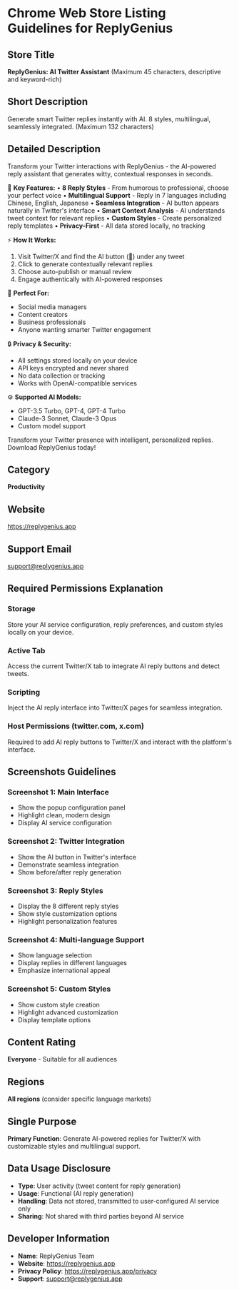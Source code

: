 # Chrome Web Store Listing Guidelines for ReplyGenius

## Store Title
**ReplyGenius: AI Twitter Assistant**
(Maximum 45 characters, descriptive and keyword-rich)

## Short Description
Generate smart Twitter replies instantly with AI. 8 styles, multilingual, seamlessly integrated.
(Maximum 132 characters)

## Detailed Description

Transform your Twitter interactions with ReplyGenius - the AI-powered reply assistant that generates witty, contextual responses in seconds.

🚀 **Key Features:**
• **8 Reply Styles** - From humorous to professional, choose your perfect voice
• **Multilingual Support** - Reply in 7 languages including Chinese, English, Japanese
• **Seamless Integration** - AI button appears naturally in Twitter's interface
• **Smart Context Analysis** - AI understands tweet context for relevant replies
• **Custom Styles** - Create personalized reply templates
• **Privacy-First** - All data stored locally, no tracking

⚡ **How It Works:**
1. Visit Twitter/X and find the AI button (🤖) under any tweet
2. Click to generate contextually relevant replies
3. Choose auto-publish or manual review
4. Engage authentically with AI-powered responses

🎯 **Perfect For:**
- Social media managers
- Content creators
- Business professionals
- Anyone wanting smarter Twitter engagement

🔒 **Privacy & Security:**
- All settings stored locally on your device
- API keys encrypted and never shared
- No data collection or tracking
- Works with OpenAI-compatible services

⚙️ **Supported AI Models:**
- GPT-3.5 Turbo, GPT-4, GPT-4 Turbo
- Claude-3 Sonnet, Claude-3 Opus
- Custom model support

Transform your Twitter presence with intelligent, personalized replies. Download ReplyGenius today!

## Category
**Productivity**

## Website
https://replygenius.app

## Support Email
support@replygenius.app

## Required Permissions Explanation

### Storage
Store your AI service configuration, reply preferences, and custom styles locally on your device.

### Active Tab
Access the current Twitter/X tab to integrate AI reply buttons and detect tweets.

### Scripting
Inject the AI reply interface into Twitter/X pages for seamless integration.

### Host Permissions (twitter.com, x.com)
Required to add AI reply buttons to Twitter/X and interact with the platform's interface.

## Screenshots Guidelines

### Screenshot 1: Main Interface
- Show the popup configuration panel
- Highlight clean, modern design
- Display AI service configuration

### Screenshot 2: Twitter Integration
- Show the AI button in Twitter's interface
- Demonstrate seamless integration
- Show before/after reply generation

### Screenshot 3: Reply Styles
- Display the 8 different reply styles
- Show style customization options
- Highlight personalization features

### Screenshot 4: Multi-language Support
- Show language selection
- Display replies in different languages
- Emphasize international appeal

### Screenshot 5: Custom Styles
- Show custom style creation
- Highlight advanced customization
- Display template options

## Content Rating
**Everyone** - Suitable for all audiences

## Regions
**All regions** (consider specific language markets)

## Single Purpose
**Primary Function**: Generate AI-powered replies for Twitter/X with customizable styles and multilingual support.

## Data Usage Disclosure
- **Type**: User activity (tweet content for reply generation)
- **Usage**: Functional (AI reply generation)
- **Handling**: Data not stored, transmitted to user-configured AI service only
- **Sharing**: Not shared with third parties beyond AI service

## Developer Information
- **Name**: ReplyGenius Team
- **Website**: https://replygenius.app
- **Privacy Policy**: https://replygenius.app/privacy
- **Support**: support@replygenius.app